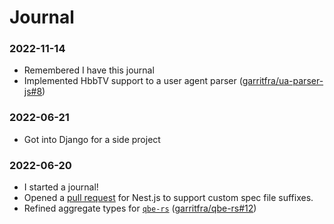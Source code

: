 # Journal

### 2022-11-14

- Remembered I have this journal
- Implemented HbbTV support to a user agent parser ([garritfra/ua-parser-js#8](https://github.com/garritfra/ua-parser-js/pull/8))

### 2022-06-21

- Got into Django for a side project

### 2022-06-20

- I started a journal!
- Opened a [pull request](https://github.com/nestjs/schematics/pull/1077) for
  Nest.js to support custom spec file suffixes.
- Refined aggregate types for [`qbe-rs`](https://github.com/garritfra/qbe-rs)
  ([garritfra/qbe-rs#12](#https://github.com/garritfra/qbe-rs/pull/12))
